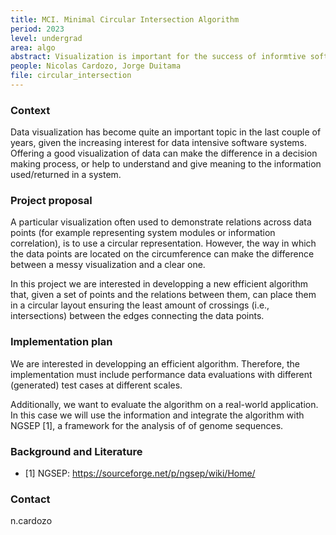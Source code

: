 ```yaml
---
title: MCI. Minimal Circular Intersection Algorithm
period: 2023
level: undergrad
area: algo
abstract: Visualization is important for the success of informtive software. Setting a correct layout can change the perception of a result from simple to complex. We will improve the visualization of circular layouts.
people: Nicolas Cardozo, Jorge Duitama
file: circular_intersection
---
```


### Context

Data visualization has become quite an important topic in the last couple of years, given the 
increasing interest for data intensive software systems. Offering a good visualization of data
can make the difference in a decision making process, or help to understand and give meaning to the information used/returned in a system.

### Project proposal

A particular visualization often used to demonstrate relations across data points (for example representing system modules or information correlation), is to use a circular representation. However, the way in which the data points are located on the circumference can make the difference between a messy visualization and a clear one.

In this project we are interested in developping a new efficient algorithm that, given a set of points and the relations between them, can place them in a circular layout ensuring the least amount of crossings (i.e., intersections) between the edges connecting the data points.

### Implementation plan

We are interested in developping an efficient algorithm. Therefore, the implementation must include performance data evaluations with different (generated) test cases at different scales.

Additionally, we want to evaluate the algorithm on a real-world application. In this case we will use the information and integrate the algorithm with NGSEP [1], a framework for the analysis of of genome sequences.

### Background and Literature

- [1] NGSEP: <https://sourceforge.net/p/ngsep/wiki/Home/>

### Contact

n.cardozo

